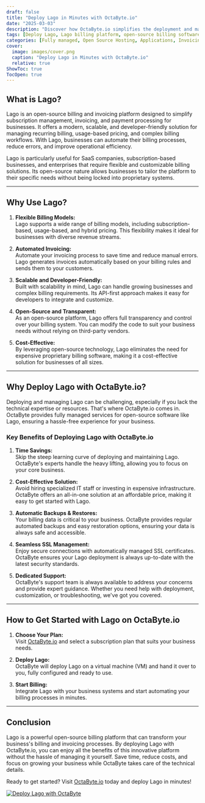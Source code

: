 ```yaml
---
draft: false
title: "Deploy Lago in Minutes with OctaByte.io"
date: "2025-03-03"
description: "Discover how OctaByte.io simplifies the deployment and management of Lago, the open-source billing and invoicing platform. Save time, reduce costs, and enjoy seamless integration with OctaByte's fully managed services."
tags: [Deploy Lago, Lago billing platform, open-source billing software, OctaByte, managed Lago hosting, Lago deployment, Lago benefits, OctaByte managed services, Lago open-source, Lago invoicing software]
categories: [Fully managed, Open Source Hosting, Applications, Invoicing And Payments]
cover:
  image: images/cover.png
  caption: "Deploy Lago in Minutes with OctaByte.io"
  relative: true
ShowToc: true
TocOpen: true
---
```



## What is Lago?

Lago is an open-source billing and invoicing platform designed to simplify subscription management, invoicing, and payment processing for businesses. It offers a modern, scalable, and developer-friendly solution for managing recurring billing, usage-based pricing, and complex billing workflows. With Lago, businesses can automate their billing processes, reduce errors, and improve operational efficiency.

Lago is particularly useful for SaaS companies, subscription-based businesses, and enterprises that require flexible and customizable billing solutions. Its open-source nature allows businesses to tailor the platform to their specific needs without being locked into proprietary systems.

---

## Why Use Lago?

1. **Flexible Billing Models:**  
   Lago supports a wide range of billing models, including subscription-based, usage-based, and hybrid pricing. This flexibility makes it ideal for businesses with diverse revenue streams.

2. **Automated Invoicing:**  
   Automate your invoicing process to save time and reduce manual errors. Lago generates invoices automatically based on your billing rules and sends them to your customers.

3. **Scalable and Developer-Friendly:**  
   Built with scalability in mind, Lago can handle growing businesses and complex billing requirements. Its API-first approach makes it easy for developers to integrate and customize.

4. **Open-Source and Transparent:**  
   As an open-source platform, Lago offers full transparency and control over your billing system. You can modify the code to suit your business needs without relying on third-party vendors.

5. **Cost-Effective:**  
   By leveraging open-source technology, Lago eliminates the need for expensive proprietary billing software, making it a cost-effective solution for businesses of all sizes.

---

## Why Deploy Lago with OctaByte.io?

Deploying and managing Lago can be challenging, especially if you lack the technical expertise or resources. That's where OctaByte.io comes in. OctaByte provides fully managed services for open-source software like Lago, ensuring a hassle-free experience for your business.

### Key Benefits of Deploying Lago with OctaByte.io

1. **Time Savings:**  
   Skip the steep learning curve of deploying and maintaining Lago. OctaByte's experts handle the heavy lifting, allowing you to focus on your core business.

2. **Cost-Effective Solution:**  
   Avoid hiring specialized IT staff or investing in expensive infrastructure. OctaByte offers an all-in-one solution at an affordable price, making it easy to get started with Lago.

3. **Automatic Backups & Restores:**  
   Your billing data is critical to your business. OctaByte provides regular automated backups and easy restoration options, ensuring your data is always safe and accessible.

4. **Seamless SSL Management:**  
   Enjoy secure connections with automatically managed SSL certificates. OctaByte ensures your Lago deployment is always up-to-date with the latest security standards.

5. **Dedicated Support:**  
   OctaByte's support team is always available to address your concerns and provide expert guidance. Whether you need help with deployment, customization, or troubleshooting, we've got you covered.

---

## How to Get Started with Lago on OctaByte.io

1. **Choose Your Plan:**  
   Visit [OctaByte.io](https://octabyte.io) and select a subscription plan that suits your business needs.

2. **Deploy Lago:**  
   OctaByte will deploy Lago on a virtual machine (VM) and hand it over to you, fully configured and ready to use.

3. **Start Billing:**  
   Integrate Lago with your business systems and start automating your billing processes in minutes.

---

## Conclusion

Lago is a powerful open-source billing platform that can transform your business's billing and invoicing processes. By deploying Lago with OctaByte.io, you can enjoy all the benefits of this innovative platform without the hassle of managing it yourself. Save time, reduce costs, and focus on growing your business while OctaByte takes care of the technical details.

Ready to get started? Visit [OctaByte.io](https://octabyte.io) today and deploy Lago in minutes!

[![Deploy Lago with OctaByte](/images/deploy-on-octabyte.png)](https://octabyte.io/fully-managed-open-source-services/applications/invoicing-and-payments/lago)